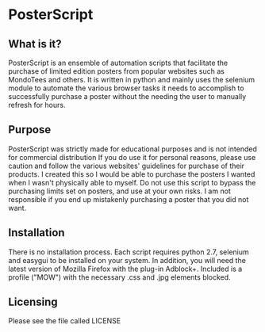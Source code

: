 PosterScript
============
What is it?
-----------
PosterScript is an ensemble of automation scripts that facilitate the purchase of limited edition posters from popular websites such as MondoTees and others.
It is written in python and mainly uses the selenium module to automate the various browser tasks it needs to accomplish to successfully purchase a poster 
without the needing the user to manually refresh for hours.

Purpose
-------
PosterScript was strictly made for educational purposes and is not intended for commercial distribution
If you do use it for personal reasons, please use caution and follow the various websites' guidelines for purchase of their products.
I created this so I would be able to purchase the posters I wanted when I wasn't physically able to myself. Do not use this script to bypass
the purchasing limits set on posters, and use at your own risks. I am not responsible if you end up mistakenly purchasing a poster that you did not want.

Installation
------------
There is no installation process. Each script requires python 2.7, selenium and easygui to be installed on your system.
In addition, you will need the latest version of Mozilla Firefox with the plug-in Adblock+.
Included is a profile ("MOW") with the necessary .css and .jpg elements blocked.

Licensing
---------
Please see the file called LICENSE